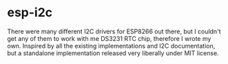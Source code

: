 # esp-i2c

There were many different I2C drivers for ESP8266 out there, but I couldn't get
any of them to work with me DS3231 RTC chip, therefore I wrote my own. Inspired
by all the existing implementations and I2C documentation, but a standalone
implementation released very liberally under MIT license.
